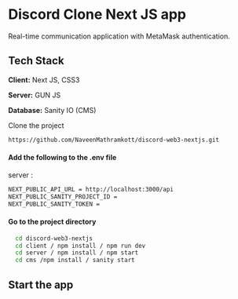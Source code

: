 # Discord Clone Next JS app

Real-time communication application with MetaMask authentication.

## Tech Stack

**Client:** Next JS, CSS3

**Server:** GUN JS

**Database:** Sanity IO (CMS)

Clone the project

```bash
https://github.com/NaveenMathramkott/discord-web3-nextjs.git
```

#### Add the following to the .env file

server :
```bash
NEXT_PUBLIC_API_URL = http://localhost:3000/api
NEXT_PUBLIC_SANITY_PROJECT_ID = 
NEXT_PUBLIC_SANITY_TOKEN = 
```

#### Go to the project directory
```bash
  cd discord-web3-nextjs
  cd client / npm install / npm run dev
  cd server / npm install / npm start
  cd cms /npm install / sanity start
```

## Start the app 

